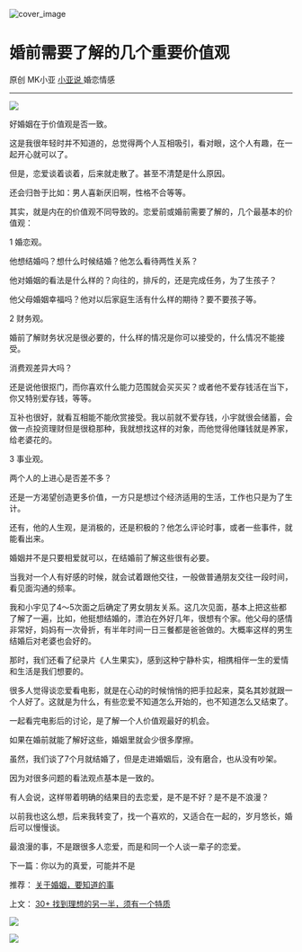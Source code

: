 ![cover_image](https://mmbiz.qlogo.cn/mmbiz_jpg/A8SKDch4cJEAhqFn9Nf7kNDcf5A8vTFo7rUia9qAlq8XtiaHTScicTWkfyxhKOCUrsHlHDLHkqTcBjBMr1DPwa06g/0?wx_fmt=jpeg)

#  婚前需要了解的几个重要价值观

原创  MK小亚  [ 小亚说 ](https://mp.weixin.qq.com/mp/appmsgalbum?__biz=MzUxNDAwNTk0MQ==&action=getalbum&album_id=2093731317958901761#wechat_redirect) 婚恋情感

__ _ _ _ _

![](https://mmbiz.qpic.cn/mmbiz_jpg/A8SKDch4cJEAhqFn9Nf7kNDcf5A8vTFoeEN8DJEUdpFCl9qcPibzMjEoEpfdEqUuqDQ5htQWxNcIUDuydj7nJKQ/640?wx_fmt=jpeg)

  

好婚姻在于价值观是否一致。

  

这是我很年轻时并不知道的，总觉得两个人互相吸引，看对眼，这个人有趣，在一起开心就可以了。

  

但是，恋爱谈着谈着，后来就走散了。甚至不清楚是什么原因。

还会归咎于比如：男人喜新厌旧啊，性格不合等等。

  

其实，就是内在的价值观不同导致的。恋爱前或婚前需要了解的，几个最基本的价值观：

  

1 婚恋观。

  

他想结婚吗？想什么时候结婚？他怎么看待两性关系？

他对婚姻的看法是什么样的？向往的，排斥的，还是完成任务，为了生孩子？

  

他父母婚姻幸福吗？他对以后家庭生活有什么样的期待？要不要孩子等。

  

2 财务观。

  

婚前了解财务状况是很必要的，什么样的情况是你可以接受的，什么情况不能接受。

  

消费观差异大吗？

还是说他很抠门，而你喜欢什么能力范围就会买买买？或者他不爱存钱活在当下，你又特别爱存钱，等等。

  

互补也很好，就看互相能不能欣赏接受。我以前就不爱存钱，小宇就很会储蓄，会做一点投资理财但是很稳那种，我就想找这样的对象，而他觉得他赚钱就是养家，给老婆花的。

  

3 事业观。

  

两个人的上进心是否差不多？

还是一方渴望创造更多价值，一方只是想过个经济适用的生活，工作也只是为了生计。

  

  

还有，他的人生观，是消极的，还是积极的？他怎么评论时事，或者一些事件，就能看出来。

  

  

婚姻并不是只要相爱就可以，在结婚前了解这些很有必要。

  

当我对一个人有好感的时候，就会试着跟他交往，一般做普通朋友交往一段时间，看见面沟通的频率。

  

我和小宇见了4～5次面之后确定了男女朋友关系。这几次见面，基本上把这些都了解了一遍，比如，他挺想结婚的，漂泊在外好几年，很想有个家。他父母的感情非常好，妈妈有一次骨折，有半年时间一日三餐都是爸爸做的。大概率这样的男生结婚后对老婆也会好的。

  

那时，我们还看了纪录片《人生果实》，感到这种宁静朴实，相携相伴一生的爱情和生活是我们想要的。

  

很多人觉得谈恋爱看电影，就是在心动的时候悄悄的把手拉起来，莫名其妙就跟一个人好了。这就是为什么，有些恋爱不知道怎么开始的，也不知道怎么又结束了。

  

一起看完电影后的讨论，是了解一个人价值观最好的机会。

  

如果在婚前就能了解好这些，婚姻里就会少很多摩擦。

虽然，我们谈了7个月就结婚了，但是走进婚姻后，没有磨合，也从没有吵架。

因为对很多问题的看法观点基本是一致的。

  

有人会说，这样带着明确的结果目的去恋爱，是不是不好？是不是不浪漫？

  

以前我也这么想，后来我转变了，找一个喜欢的，又适合在一起的，岁月悠长，婚后可以慢慢谈。

  

最浪漫的事，不是跟很多人恋爱，而是和同一个人谈一辈子的恋爱。

  

下一篇：你以为的真爱，可能并不是

  

推荐： [ 关于婚姻，要知道的事
](http://mp.weixin.qq.com/s?__biz=MzUxNDAwNTk0MQ==&mid=2247484411&idx=1&sn=378ac40b4ee00cac84b79469865b05db&chksm=f94dcd21ce3a44371b6e847fb40376ece7773dc170d80797a26da55f585eccc42d6a56bbddb1&scene=21#wechat_redirect)  

上文： [ 30+ 找到理想的另一半，须有一个特质
](http://mp.weixin.qq.com/s?__biz=MzUxNDAwNTk0MQ==&mid=2247484470&idx=1&sn=8395303817990d7aad27e4e3c8c113ab&chksm=f94dcaecce3a43fa8eed7664291bc6f6d8bdb67cb0c27947b38dc3f335f15fa1156b1fd69744&scene=21#wechat_redirect)

![](https://mmbiz.qpic.cn/mmbiz_gif/b96CibCt70iaZ7Bia3Wm91cEuWhERXfCYjTia9tf7aMjVBNRETSa2NpGjCV6tyNvgCLos8LBgwEgxcwaIw8zdOsG7A/640?wx_fmt=gif)

![](https://mmbiz.qpic.cn/mmbiz_jpg/A8SKDch4cJEicCnqTxiatgGquhIicZ1wJ1Dth5YOOzoYV7U4N3HmiaO0vVAzjOpBVdtF0gnL632Fc7HqiaDmgveQDEw/640?wx_fmt=jpeg)

